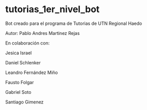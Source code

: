 # tutorias_1er_nivel_bot

Bot creado para el programa de Tutorias de UTN Regional Haedo

Autor: Pablo Andres Martinez Rejas

En colaboración con:

   Jesica Israel

   Daniel Schlenker

   Leandro Fernández Miño

   Fausto Folgar

   Gabriel Soto
    
   Santiago Gimenez
